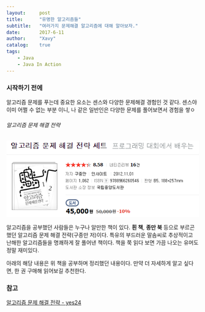 ```yaml
---
layout:     post
title:      "유명한 알고리즘들"
subtitle:   "여러가지 문제해결 알고리즘에 대해 알아보자."
date:       2017-6-11
author:     "Xavy"
catalog:    true
tags:
    - Java
    - Java In Action
---
```


### 시작하기 전에

알고리즘 문제를 푸는데 중요한 요소는 센스와 다양한 문제해결 경험인 것 같다. 
센스야 이미 어쩔 수 없는 부분 이니, 나 같은 일반인은 다양한 문제를 풀어보면서 경험을 쌓ㅇ   

###### 알고리즘 문제 해결 전략

<img class="shadow" src="/img/my-post/book_image/algorithm_strategy.PNG" alt="algorith">

알고리즘을 공부했던 사람들은 누구나 알만한 책이 있다. **흰 책**, **종만 북** 등으로 부르곤 했던 알고리즘 문제 해결 전략(구종만 저)이다.
특유의 부드러운 말솜씨로 추상적이고 난해한 알고리즘들을 명쾌하게 잘 풀어낸 책이다. 책을 쭉 읽다 보면 가끔 나오는 유머도 정말 재미있다.
 
아래의 해당 내용은 위 책을 공부하며 정리했던 내용이다. 만약 더 자세하게 알고 싶다면, 한 권 구매해 읽어보길 추천한다.




### 참고

[알고리즘 문제 해결 전략 - yes24](http://book.naver.com/bookdb/book_detail.nhn?bid=7058764)